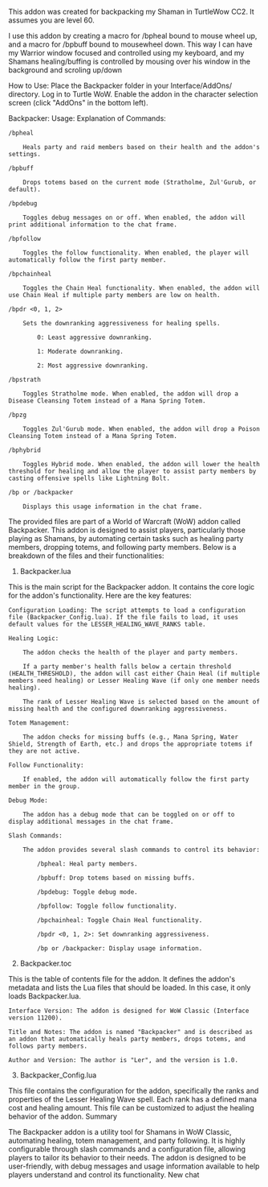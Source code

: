 This addon was created for backpacking my Shaman in TurtleWow CC2. It assumes you are level 60.

I use this addon by creating a macro for /bpheal bound to mouse wheel up, and a macro for /bpbuff bound to mousewheel down. This way I can have my Warrior window focused and controlled using my keyboard, and my Shamans healing/buffing is controlled by mousing over his window in the background and scroling up/down

How to Use:
    Place the Backpacker folder in your Interface/AddOns/ directory.
    Log in to Turtle WoW.
    Enable the addon in the character selection screen (click "AddOns" in the bottom left).

Backpacker: Usage:
Explanation of Commands:

    /bpheal

        Heals party and raid members based on their health and the addon's settings.

    /bpbuff

        Drops totems based on the current mode (Stratholme, Zul'Gurub, or default).

    /bpdebug

        Toggles debug messages on or off. When enabled, the addon will print additional information to the chat frame.

    /bpfollow

        Toggles the follow functionality. When enabled, the player will automatically follow the first party member.

    /bpchainheal

        Toggles the Chain Heal functionality. When enabled, the addon will use Chain Heal if multiple party members are low on health.

    /bpdr <0, 1, 2>

        Sets the downranking aggressiveness for healing spells.

            0: Least aggressive downranking.

            1: Moderate downranking.

            2: Most aggressive downranking.

    /bpstrath

        Toggles Stratholme mode. When enabled, the addon will drop a Disease Cleansing Totem instead of a Mana Spring Totem.

    /bpzg

        Toggles Zul'Gurub mode. When enabled, the addon will drop a Poison Cleansing Totem instead of a Mana Spring Totem.

    /bphybrid

        Toggles Hybrid mode. When enabled, the addon will lower the health threshold for healing and allow the player to assist party members by casting offensive spells like Lightning Bolt.

    /bp or /backpacker

        Displays this usage information in the chat frame.



The provided files are part of a World of Warcraft (WoW) addon called Backpacker. This addon is designed to assist players, particularly those playing as Shamans, by automating certain tasks such as healing party members, dropping totems, and following party members. Below is a breakdown of the files and their functionalities:
1. Backpacker.lua

This is the main script for the Backpacker addon. It contains the core logic for the addon's functionality. Here are the key features:

    Configuration Loading: The script attempts to load a configuration file (Backpacker_Config.lua). If the file fails to load, it uses default values for the LESSER_HEALING_WAVE_RANKS table.

    Healing Logic:

        The addon checks the health of the player and party members.

        If a party member's health falls below a certain threshold (HEALTH_THRESHOLD), the addon will cast either Chain Heal (if multiple members need healing) or Lesser Healing Wave (if only one member needs healing).

        The rank of Lesser Healing Wave is selected based on the amount of missing health and the configured downranking aggressiveness.

    Totem Management:

        The addon checks for missing buffs (e.g., Mana Spring, Water Shield, Strength of Earth, etc.) and drops the appropriate totems if they are not active.

    Follow Functionality:

        If enabled, the addon will automatically follow the first party member in the group.

    Debug Mode:

        The addon has a debug mode that can be toggled on or off to display additional messages in the chat frame.

    Slash Commands:

        The addon provides several slash commands to control its behavior:

            /bpheal: Heal party members.

            /bpbuff: Drop totems based on missing buffs.

            /bpdebug: Toggle debug mode.

            /bpfollow: Toggle follow functionality.

            /bpchainheal: Toggle Chain Heal functionality.

            /bpdr <0, 1, 2>: Set downranking aggressiveness.

            /bp or /backpacker: Display usage information.

2. Backpacker.toc

This is the table of contents file for the addon. It defines the addon's metadata and lists the Lua files that should be loaded. In this case, it only loads Backpacker.lua.

    Interface Version: The addon is designed for WoW Classic (Interface version 11200).

    Title and Notes: The addon is named "Backpacker" and is described as an addon that automatically heals party members, drops totems, and follows party members.

    Author and Version: The author is "Ler", and the version is 1.0.

3. Backpacker_Config.lua

This file contains the configuration for the addon, specifically the ranks and properties of the Lesser Healing Wave spell. Each rank has a defined mana cost and healing amount. This file can be customized to adjust the healing behavior of the addon.
Summary

The Backpacker addon is a utility tool for Shamans in WoW Classic, automating healing, totem management, and party following. It is highly configurable through slash commands and a configuration file, allowing players to tailor its behavior to their needs. The addon is designed to be user-friendly, with debug messages and usage information available to help players understand and control its functionality.
New chat
